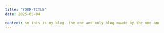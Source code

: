 ```yaml
---
title: "YOUR-TITLE"
date: 2025-05-04

content: so this is my blog. the one and only blog maade by the one and only slay queen. 
---
```

